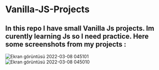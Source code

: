 # Vanilla-JS-Projects
## In this repo I have small Vanilla Js projects. Im curently learning Js so I need practice. Here some screenshots from my projects :
![Ekran görüntüsü 2022-03-08 045101](https://user-images.githubusercontent.com/69719126/157150260-236358b5-ae5a-4a16-8720-f15f24b245ca.png)
<br>
![Ekran görüntüsü 2022-03-08 045010](https://user-images.githubusercontent.com/69719126/157150325-dbc61ee6-926c-4036-8439-3cec0de318e0.png)
